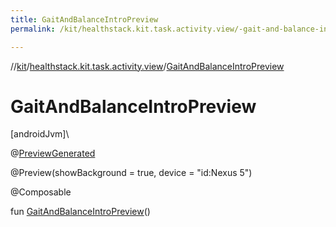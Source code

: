 ```yaml
---
title: GaitAndBalanceIntroPreview
permalink: /kit/healthstack.kit.task.activity.view/-gait-and-balance-intro-preview.html

---
```

//[kit](../../index.html)/[healthstack.kit.task.activity.view](index.html)/[GaitAndBalanceIntroPreview](-gait-and-balance-intro-preview.html)



# GaitAndBalanceIntroPreview



[androidJvm]\




@[PreviewGenerated](../healthstack.kit.annotation/-preview-generated/index.html)



@Preview(showBackground = true, device = &quot;id:Nexus 5&quot;)



@Composable



fun [GaitAndBalanceIntroPreview](-gait-and-balance-intro-preview.html)()




